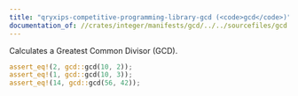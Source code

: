 ```yaml
---
title: "qryxips-competitive-programming-library-gcd (<code>gcd</code>)"
documentation_of: //crates/integer/manifests/gcd/../../sourcefiles/gcd.rs
---
```

Calculates a Greatest Common Divisor (GCD).

```rust
assert_eq!(2, gcd::gcd(10, 2));
assert_eq!(1, gcd::gcd(10, 3));
assert_eq!(14, gcd::gcd(56, 42));
```
